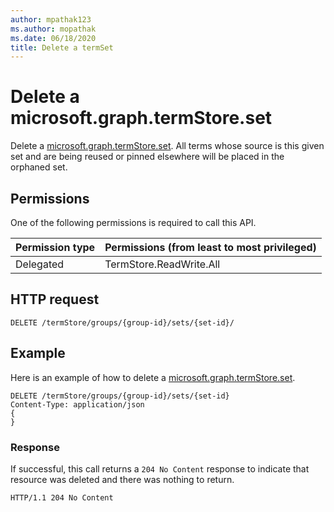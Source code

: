 ```yaml
---
author: mpathak123
ms.author: mopathak
ms.date: 06/18/2020
title: Delete a termSet
---
```

# Delete a microsoft.graph.termStore.set

Delete a [microsoft.graph.termStore.set]. All terms whose source is this given set and are being reused or pinned elsewhere will be placed in the orphaned set. 


## Permissions

One of the following permissions is required to call this API. 

|Permission type      | Permissions (from least to most privileged)              |
|:--------------------|:---------------------------------------------------------|
|Delegated | TermStore.ReadWrite.All |


## HTTP request

```http
DELETE /termStore/groups/{group-id}/sets/{set-id}/
```

## Example
Here is an example of how to delete a [microsoft.graph.termStore.set].


```http
DELETE /termStore/groups/{group-id}/sets/{set-id}
Content-Type: application/json
{    
}
```

### Response

If successful, this call returns a `204 No Content` response to indicate that resource was deleted and there was nothing to return.

```http
HTTP/1.1 204 No Content
```


[microsoft.graph.termStore.group]: ../resources/termGroup.md
[microsoft.graph.termStore.set]: ../resources/termSet.md
